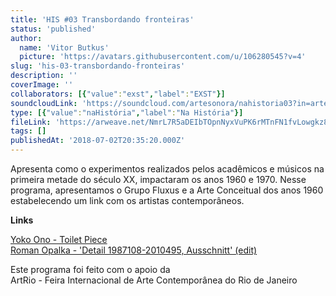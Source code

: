 ```yaml
---
title: 'HIS #03 Transbordando fronteiras'
status: 'published'
author:
  name: 'Vitor Butkus'
  picture: 'https://avatars.githubusercontent.com/u/106280545?v=4'
slug: 'his-03-transbordando-fronteiras'
description: ''
coverImage: ''
collaborators: [{"value":"exst","label":"EXST"}]
soundcloudLink: 'https://soundcloud.com/artesonora/nahistoria03?in=artesonora/sets/nahistoria'
type: [{"value":"naHistória","label":"Na História"}]
fileLink: 'https://arweave.net/NmrL7R5aDEIbTOpnNyxVuPK6rMTnFN1fvLowgkz8Azw'
tags: []
publishedAt: '2018-07-02T20:35:20.000Z'
---
```


Apresenta como o experimentos realizados pelos acadêmicos e músicos na primeira metade do século XX, impactaram os anos 1960 e 1970. Nesse programa, apresentamos o Grupo Fluxus e a Arte Conceitual dos anos 1960 estabelecendo um link com os artistas contemporâneos.

**Links**

[Yoko Ono - Toilet Piece](https://youtu.be/NiO1pevvUds)\
[Roman Opalka - 'Detail 1987108-2010495, Ausschnitt' (edit)](https://youtu.be/2YUretoGANk)

Este programa foi feito com o apoio da\
ArtRio - Feira Internacional de Arte Contemporânea do Rio de Janeiro